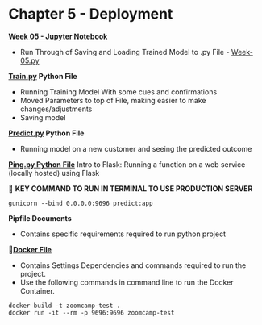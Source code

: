 # Chapter 5 - Deployment

[**Week 05 - Jupyter Notebook**](https://github.com/isse75/ML_Zoomcamp/blob/main/week5/Week-05.ipynb)
- Run Through of Saving and Loading Trained Model to .py File - [Week-05.py](https://github.com/isse75/ML_Zoomcamp/blob/main/week5/Week-05.py)
  
**[Train.py](https://github.com/isse75/ML_Zoomcamp/blob/main/week5/train.py) Python File**
- Running Training Model With some cues and confirmations
- Moved Parameters to top of File, making easier to make changes/adjustments
- Saving model

 **[Predict.py](https://github.com/isse75/ML_Zoomcamp/blob/main/week5/predict.py) Python File**
 - Running model on a new customer and seeing the predicted outcome

[**Ping.py Python File**](https://github.com/isse75/ML_Zoomcamp/blob/main/week5/ping.py)
Intro to Flask: Running a function on a web service (locally hosted) using Flask


📣 **KEY COMMAND TO RUN IN TERMINAL TO USE PRODUCTION SERVER** 
```
gunicorn --bind 0.0.0.0:9696 predict:app
```

**Pipfile Documents**
- Contains specific requirements required to run python project

:whale:**[Docker File](https://github.com/isse75/ML_Zoomcamp/blob/main/week5/Dockerfile)**
- Contains Settings Dependencies and commands required to run the project.
- Use the following commands in command line to run the Docker Container.
  
```
docker build -t zoomcamp-test .
docker run -it --rm -p 9696:9696 zoomcamp-test
```

